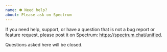 ```yaml
---
name: ⛔️ Need help?
about: Please ask on Spectrum
---
```


If you need help, support, or have a question that is not a bug report or
feature request, please post it on Spectrum: <https://spectrum.chat/unified>.

Questions asked here will be closed.
